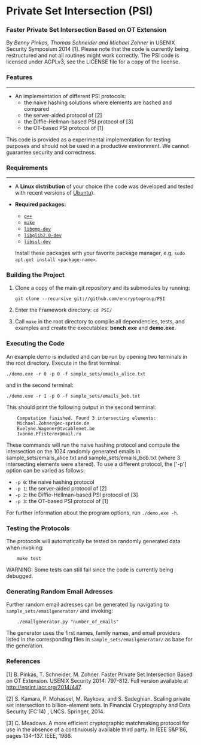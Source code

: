 # Private Set Intersection (PSI)

### Faster Private Set Intersection Based on OT Extension

By *Benny Pinkas, Thomas Schneider and Michael Zohner* in USENIX Security Symposium 2014 [1]. Please note that the code is currently being restructured and not all routines might work correctly. The PSI code is licensed under AGPLv3, see the LICENSE file for a copy of the license. 

### Features
---

* An implementation of different PSI protocols: 
  * the naive hashing solutions where elements are hashed and compared 
  * the server-aided protocol of [2]
  * the Diffie-Hellman-based PSI protocol of [3]
  * the OT-based PSI protocol of [1]

This code is provided as a experimental implementation for testing purposes and should not be used in a productive environment. We cannot guarantee security and correctness.

### Requirements
---

* A **Linux distribution** of your choice (the code was developed and tested with recent versions of [Ubuntu](http://www.ubuntu.com/)).
* **Required packages:**
  * [`g++`](https://packages.debian.org/testing/g++)
  * [`make`](https://packages.debian.org/testing/make)
  * [`libgmp-dev`](https://packages.debian.org/testing/libgmp-dev)
  * [`libglib2.0-dev`](https://packages.debian.org/testing/libglib2.0-dev)
  * [`libssl-dev`](https://packages.debian.org/testing/libssl-dev)

  Install these packages with your favorite package manager, e.g, `sudo apt-get install <package-name>`.


### Building the Project

1. Clone a copy of the main git repository and its submodules by running:
	```
	git clone --recursive git://github.com/encryptogroup/PSI
	```

2. Enter the Framework directory: `cd PSI/`

3. Call `make` in the root directory to compile all dependencies, tests, and examples and create the executables: **bench.exe** and **demo.exe**.

### Executing the Code

An example demo is included and can be run by opening two terminals in the root directory. Execute in the first terminal:

	./demo.exe -r 0 -p 0 -f sample_sets/emails_alice.txt
	
and in the second terminal:
	
	./demo.exe -r 1 -p 0 -f sample_sets/emails_bob.txt
	

This should print the following output in the second terminal: 

		Computation finished. Found 3 intersecting elements:
		Michael.Zohner@ec-spride.de
		Evelyne.Wagener@tvcablenet.be
		Ivonne.Pfisterer@mail.ru



These commands will run the naive hashing protocol and compute the intersection on the 1024 randomly generated emails in sample_sets/emails_alice.txt and sample_sets/emails_bob.txt (where 3 intersecting elements were altered). To use a different protocol, the ['-p'] option can be varied as follows:
  * `-p 0`: the naive hashing protocol 
  * `-p 1`: the server-aided protocol of [2]
  * `-p 2`: the Diffie-Hellman-based PSI protocol of [3]
  * `-p 3`: the OT-based PSI protocol of [1]

For further information about the program options, run ```./demo.exe -h```.

### Testing the Protocols

The protocols will automatically be tested on randomly generated data when invoking:
```
	make test
```

WARNING: Some tests can still fail since the code is currently being debugged. 

### Generating Random Email Adresses

Further random email adresses can be generated by navigating to `sample_sets/emailgenerator/` and invoking: 

```
	./emailgenerator.py "number_of_emails"
```

The generator uses the first names, family names, and email providers listed in the corresponding files in `sample_sets/emailgenerator/` as base for the generation.

### References

[1] B. Pinkas, T. Schneider, M. Zohner. Faster Private Set Intersection Based on OT Extension. USENIX Security 2014: 797-812. Full version available at http://eprint.iacr.org/2014/447. 

[2] S.  Kamara,  P.  Mohassel,  M.  Raykova,  and S. Sadeghian.  Scaling private set intersection to billion-element sets.  In
Financial Cryptography and Data Security (FC’14) , LNCS. Springer, 2014.

[3] C. Meadows.   A more efficient cryptographic matchmaking protocol for use in the absence of a continuously available third party.   In IEEE S&P’86, pages 134–137. IEEE, 1986.

